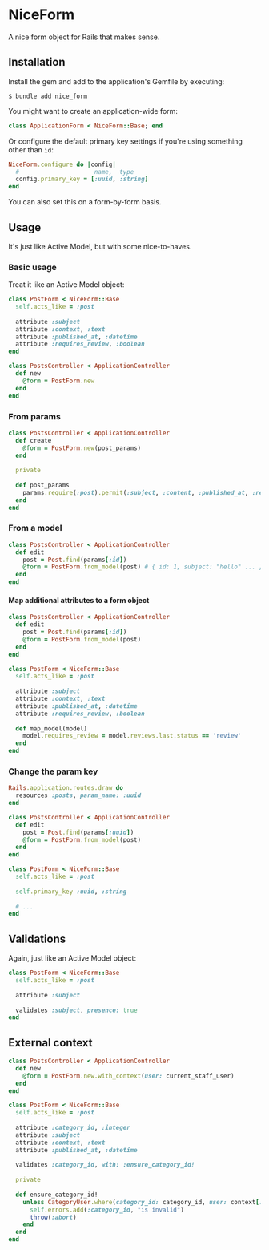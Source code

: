 # NiceForm

A nice form object for Rails that makes sense.

## Installation

Install the gem and add to the application's Gemfile by executing:

    $ bundle add nice_form

You might want to create an application-wide form:

```ruby
class ApplicationForm < NiceForm::Base; end
```

Or configure the default primary key settings if you're using something other than `id`:

```ruby
NiceForm.configure do |config|
  #                     name,  type 
  config.primary_key = [:uuid, :string]
end
```

You can also set this on a form-by-form basis.

## Usage

It's just like Active Model, but with some nice-to-haves.

### Basic usage 

Treat it like an Active Model object:

```ruby
class PostForm < NiceForm::Base
  self.acts_like = :post 
  
  attribute :subject
  attribute :context, :text
  attribute :published_at, :datetime
  attribute :requires_review, :boolean
end
```

```ruby
class PostsController < ApplicationController
  def new
    @form = PostForm.new 
  end
end
```

### From params

```ruby
class PostsController < ApplicationController
  def create
    @form = PostForm.new(post_params)
  end
  
  private 
  
  def post_params
    params.require(:post).permit(:subject, :content, :published_at, :requires_review)
  end
end
```

### From a model

```ruby
class PostsController < ApplicationController
  def edit
    post = Post.find(params[:id])
    @form = PostForm.from_model(post) # { id: 1, subject: "hello" ... }
  end
end
```

#### Map additional attributes to a form object

```ruby
class PostsController < ApplicationController
  def edit
    post = Post.find(params[:id])
    @form = PostForm.from_model(post)
  end
end
```

```ruby
class PostForm < NiceForm::Base
  self.acts_like = :post 
  
  attribute :subject
  attribute :context, :text
  attribute :published_at, :datetime
  attribute :requires_review, :boolean
  
  def map_model(model)
    model.requires_review = model.reviews.last.status == 'review'
  end
end
```

### Change the param key

```ruby
Rails.application.routes.draw do 
  resources :posts, param_name: :uuid
end
```

```ruby
class PostsController < ApplicationController
  def edit
    post = Post.find(params[:uuid])
    @form = PostForm.from_model(post)
  end
end
```

```ruby
class PostForm < NiceForm::Base
  self.acts_like = :post 
  
  self.primary_key :uuid, :string
  
  # ... 
end
```

## Validations

Again, just like an Active Model object:

```ruby
class PostForm < NiceForm::Base
  self.acts_like = :post 
  
  attribute :subject
  
  validates :subject, presence: true 
end
```

## External context

```ruby
class PostsController < ApplicationController
  def new
    @form = PostForm.new.with_context(user: current_staff_user)
  end
end
```

```ruby
class PostForm < NiceForm::Base
  self.acts_like = :post 
  
  attribute :category_id, :integer
  attribute :subject
  attribute :context, :text
  attribute :published_at, :datetime
  
  validates :category_id, with: :ensure_category_id!
  
  private 
  
  def ensure_category_id!
    unless CategoryUser.where(category_id: category_id, user: context[:user]).exists?
      self.errors.add(:category_id, "is invalid")
      throw(:abort)
    end
  end
end
```
